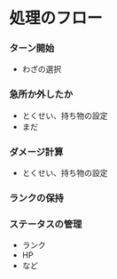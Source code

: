 # 処理のフロー
### ターン開始
- わざの選択

### 急所か外したか
- とくせい、持ち物の設定
- まだ

### ダメージ計算
- とくせい、持ち物の設定

### ランクの保持
### ステータスの管理
- ランク
- HP
- など